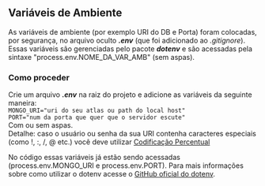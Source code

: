 ## Variáveis de Ambiente
As variáveis de ambiente (por exemplo URI do DB e Porta) foram colocadas, por segurança, no arquivo oculto ***.env*** (que foi adicionado ao *.gitignore*). Essas variáveis são gerenciadas pelo pacote ***dotenv*** e são acessadas pela sintaxe "process.env.NOME_DA_VAR_AMB" (sem aspas).

### Como proceder
Crie um arquivo ***.env*** na raiz do projeto e adicione as variáveis da seguinte maneira:  
```MONGO_URI="uri do seu atlas ou path do local host"```  
```PORT="num da porta que quer que o servidor escute"```  
Com ou sem aspas.    
Detalhe: caso o usuário ou senha da sua URI contenha caracteres especiais (como !, :, /, @ etc.) você deve utilizar [Codificação Percentual](https://tools.ietf.org/html/rfc3986#section-2.1)  
  
No código essas variáveis já estão sendo acessadas (process.env.MONGO_URI e process.env.PORT). Para mais informações sobre como utilizar o dotenv acesse o [GitHub oficial do dotenv](https://github.com/motdotla/dotenv).
